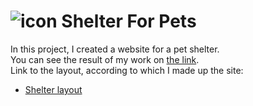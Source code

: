 # ![icon](https://user-images.githubusercontent.com/96022090/193282257-b3809d61-fc3e-417e-9449-dc1b8380d4cd.png) Shelter For Pets  
In this project, I created a website for a pet shelter.  
You can see the result of my work on [the link](https://vikuli.github.io/ShelterForPets/pages/main/).  
Link to the layout, according to which I made up the site:  
+ [Shelter layout](https://www.figma.com/file/tKcmzkARtMUFQAR9VLdLkl/shelter-dom?node-id=94%3A43)
